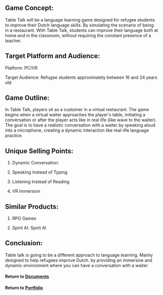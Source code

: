 ## Game Concept:

Table Talk will be a language learning game designed for refugee students to improve their Dutch language skills. By simulating the scenario of being in a restaurant. With Table Talk, students can improve their language both at home and in the classroom, without requiring the constant presence of a teacher.

## Target Platform and Audience:

Platform: PC/VR

Target Audience: Refugee students approximately between 16 and 24 years old

## Game Outline:

In Table Talk, players sit as a customer in a virtual restaurant. The game begins when a virtual waiter approaches the player's table, initiating a conversation or after the player acts like in real life (like wave to the waiter). The goal is to have a realistic conversation with a waiter by speaking aloud into a microphone, creating a dynamic interaction like real-life language practice.

## Unique Selling Points:

1. Dynamic Conversation: 
    
2. Speaking Instead of Typing
    
3. Listening Instead of Reading
    
4. VR Immersion

## Similar Products:

1. RPG Games
    
2. Spirit AI: Spirit AI

## Conclusion:

Table talk is going to be a different approach to language learning. Mainly designed to help refugees improve Dutch. by providing an immersive and dynamic environment where you can have a conversation with a waiter.

#### Return to [Documents](Documents)
#### Return to [Portfolio](../README.md)